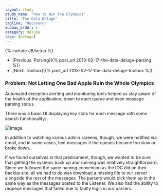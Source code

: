 ```yaml
---
layout: study
study_name: "How to Win the Olympics"
title: "The Data Deluge"
tagline: "Recovery"
subnav_order: 5
category: deluge
tags: [deluge]
---
```

{% include JB/setup %}

* [Previous: Parsing]({% post_url 2013-02-17-the-data-deluge-parsing %})
* [Next: Toolbox]({% post_url 2013-02-17-the-data-deluge-toolbox %})

### Problem: Not Letting One Bad Apple Ruin the Whole Olympics

Automated exception alerting and monitoring tools helped us stay aware of the health of the application, down to each queue and even message parsing status. 

There was a basic UI displaying key stats for each message with some search functionality:

![image](http://f.cl.ly/items/3D3B1I2H0f1J0a1i1t3U/Screen%20Shot%202013-02-11%20at%2010.40.04%20AM.png)

In addition to watching various admin screens, though, we were notified via email, and in some cases, text messages if the queues became too slow or broke down. 

If we found ourselves in that predicament, though, we wanted to be sure that getting the systems back up and running was relatively straightforward. Since we followed the same naming convention as the IOC did on their backup site, all we had to do was download a missing file to our server alongside the rest of the messages. The parsers would pick them up in the same way as the messages posted to the Listener. We also had the ability to requeue messages that failed due to faulty logic in our parsers.


